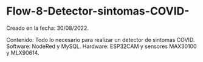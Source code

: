 # Flow-8-Detector-sintomas-COVID-
Creado en la fecha: 30/08/2022.

Contenido: Todo lo necesario para realizar un detector de sintomas COVID.
Software: NodeRed y MySQL.
Hardware: ESP32CAM y sensores MAX30100 y MLX90614.  
